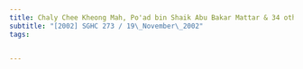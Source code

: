 ```yaml
---
title: Chaly Chee Kheong Mah, Po'ad bin Shaik Abu Bakar Mattar & 34 others practising in the 
subtitle: "[2002] SGHC 273 / 19\_November\_2002"
tags:


---
```



